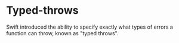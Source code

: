 # Typed-throws
Swift introduced the ability to specify exactly what types of errors a function can throw, known as "typed throws".
